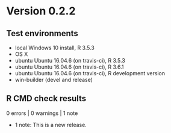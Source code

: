 # Version 0.2.2

## Test environments
* local Windows 10 install, R 3.5.3
* OS X 
* ubuntu Ubuntu 16.04.6 (on travis-ci), R 3.5.3
* ubuntu Ubuntu 16.04.6 (on travis-ci), R 3.6.1
* ubuntu Ubuntu 16.04.6 (on travis-ci), R development version
* win-builder (devel and release)

## R CMD check results

0 errors | 0 warnings | 1 note

* 1 note: This is a new release.
